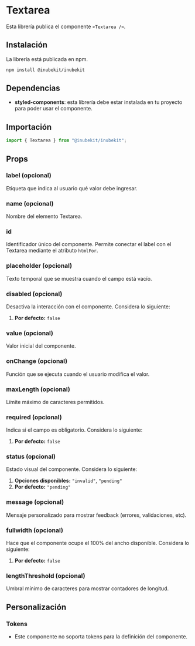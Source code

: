 # Textarea

Esta librería publica el componente `<Textarea />`.

## Instalación

La librería está publicada en npm.

```bash
npm install @inubekit/inubekit
```

## Dependencias

- **styled-components**: esta librería debe estar instalada en tu proyecto para poder usar el componente.

## Importación

```jsx
import { Textarea } from "@inubekit/inubekit";
```

## Props

### label (opcional)

Etiqueta que indica al usuario qué valor debe ingresar.

### name (opcional)

Nombre del elemento Textarea.

### id

Identificador único del componente. Permite conectar el label con el Textarea mediante el atributo `htmlFor`.

### placeholder (opcional)

Texto temporal que se muestra cuando el campo está vacío.

### disabled (opcional)

Desactiva la interacción con el componente. Considera lo siguiente:

1. **Por defecto:** `false`

### value (opcional)

Valor inicial del componente.

### onChange (opcional)

Función que se ejecuta cuando el usuario modifica el valor.

### maxLength (opcional)

Límite máximo de caracteres permitidos.

### required (opcional)

Indica si el campo es obligatorio. Considera lo siguiente:

1. **Por defecto:** `false`

### status (opcional)

Estado visual del componente. Considera lo siguiente:

1. **Opciones disponibles:** `"invalid"`, `"pending"`
2. **Por defecto:** `"pending"`

### message (opcional)

Mensaje personalizado para mostrar feedback (errores, validaciones, etc).

### fullwidth (opcional)

Hace que el componente ocupe el 100% del ancho disponible. Considera lo siguiente:

1. **Por defecto:** `false`

### lengthThreshold (opcional)

Umbral mínimo de caracteres para mostrar contadores de longitud.

## Personalización

### Tokens

- Este componente no soporta tokens para la definición del componente.
